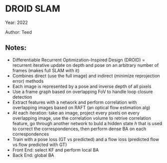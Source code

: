 # DROID SLAM

Year: 2022

Author: Teed

Notes:
---

* Differentiable Recurrent Optimization-Inspired Design (DROID) = recurrent iterative update on depth and pose on an arbitrary number of frames (makes full SLAM with it)
* Combines direct (use the full image) and indirect (minimize reprojection error) methods
* Each image is represented by a pose and inverse depth of all pixels
* Use a frame graph based on overlapping FoV to handle loop closure detection
* Extract features with a network and perform correlation with overlapping images based on RAFT (an optical flow estimation alg)
* At each iteration: take an image, project every pixels on every overlapping image, use the correlation volume to retrive correlation feature, go through another network to buld a hidden state $h$ that is used to correct the correspondences, then perform dense BA on each correspondences 
* Train with a pose loss (GT vs predicted) and a flow loss (predicted flow vs flow predicted with GT)
* Front End: select KF and perform local BA
* Back End: global BA